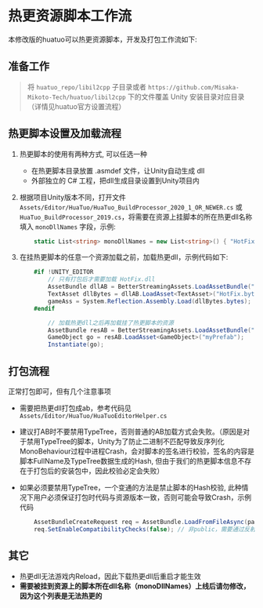 # 热更资源脚本工作流

本修改版的huatuo可以热更资源脚本，开发及打包工作流如下:

## 准备工作
  >将 `huatuo_repo/libil2cpp` 子目录或者 `https://github.com/Misaka-Mikoto-Tech/huatuo/libil2cpp` 下的文件覆盖 Unity 安装目录对应目录（详情见huatuo官方设置流程）

## 热更脚本设置及加载流程
1. 热更脚本的使用有两种方式, 可以任选一种
    - 在热更脚本目录放置 .asmdef 文件，让Unity自动生成 dll
    - 外部独立的 C# 工程，把dll生成目录设置到Unity项目内    

2. 根据项目Unity版本不同，打开文件 `Assets/Editor/HuaTuo/HuaTuo_BuildProcessor_2020_1_OR_NEWER.cs` 或 `HuaTuo_BuildProcessor_2019.cs`，将需要在资源上挂脚本的所在热更dll名称填入 `monoDllNames` 字段，示例:
    ```csharp
        static List<string> monoDllNames = new List<string>() { "HotFix.dll"};
    ```
3. 在挂热更脚本的任意一个资源加载之前，加载热更dll，示例代码如下:
    ```csharp
        #if !UNITY_EDITOR
            // 只有打包后才需要加载 HotFix.dll
            AssetBundle dllAB = BetterStreamingAssets.LoadAssetBundle("huatuo");
            TextAsset dllBytes = dllAB.LoadAsset<TextAsset>("HotFix.bytes");
            gameAss = System.Reflection.Assembly.Load(dllBytes.bytes);
        #endif

            // 加载热更dll之后再加载挂了热更脚本的资源
            AssetBundle resAB = BetterStreamingAssets.LoadAssetBundle("artRes");
            GameObject go = resAB.LoadAsset<GameObject>("myPrefab");
            Instantiate(go);
    ```

## 打包流程
正常打包即可，但有几个注意事项
* 需要把热更dll打包成ab，参考代码见 `Assets/Editor/HuaTuo/HuaTuoEditorHelper.cs`
* 建议打AB时不要禁用TypeTree，否则普通的AB加载方式会失败。（原因是对于禁用TypeTree的脚本，Unity为了防止二进制不匹配导致反序列化MonoBehaviour过程中进程Crash，会对脚本的签名进行校验，签名的内容是脚本FullName及TypeTree数据生成的Hash, 但由于我们的热更脚本信息不存在于打包后的安装包中，因此校验必定会失败）

* 如果必须要禁用TypeTree，一个变通的方法是禁止脚本的Hash校验, 此种情况下用户必须保证打包时代码与资源版本一致，否则可能会导致Crash，示例代码
    ```csharp
        AssetBundleCreateRequest req = AssetBundle.LoadFromFileAsync(path);
        req.SetEnableCompatibilityChecks(false); // 非public，需要通过反射调用
    ```

## 其它
* 热更dll无法游戏内Reload，因此下载热更dll后重启才能生效
* **需要被挂到资源上的脚本所在dll名称（monoDllNames）上线后请勿修改，因为这个列表是无法热更的**